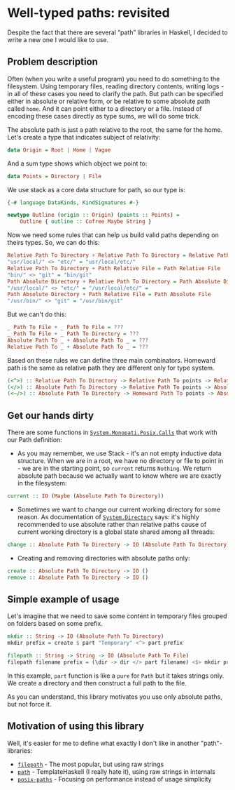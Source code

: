 # Well-typed paths: revisited

Despite the fact that there are several “path” libraries in Haskell, I decided to write a new one I would like to use.

Problem description
--------------------------------------------------------------------------------
Often (when you write a useful program) you need to do something to the filesystem. Using temporary files, reading directory contents, writing logs - in all of these cases you need to clarify the path. But path can be specified either in absolute or relative form, or be relative to some absolute path called `home`. And it can point either to a directory or a file. Instead of encoding these cases directly as type sums, we will do some trick.

The absolute path is just a path relative to the root, the same for the home. Let's create a type that indicates subject of relativity:

```haskell
data Origin = Root | Home | Vague
```

And a sum type shows which object we point to:
```haskell
data Points = Directory | File
```

We use stack as a core data structure for path, so our type is:
```haskell
{-# language DataKinds, KindSignatures #-}

newtype Outline (origin :: Origin) (points :: Points) =
	Outline { outline :: Cofree Maybe String }
```

Now we need some rules that can help us build valid paths depending on theirs types. So, we can do this:

```haskell
Relative Path To Directory + Relative Path To Directory = Relative Path To Directory
"usr/local/" <> "etc/" = "usr/local/etc/"
Relative Path To Directory + Path Relative File = Path Relative File
"bin/" <> "git" = "bin/git"
Path Absolute Directory + Relative Path To Directory = Path Absolute Directory
"/usr/local/" <> "etc/" = "/usr/local/etc/" =
Path Absolute Directory + Path Relative File = Path Absolute File
"/usr/bin/" <> "git" = "/usr/bin/git"
```

But we can't do this:

```haskell
_ Path To File + _ Path To File = ???
_ Path To File + _ Path To Directory = ???
Absolute Path To _ + Absolute Path To _ = ???
Relative Path To _ + Absolute Path To _ = ???
```

Based on these rules we can define three main combinators. Homeward path is the same as relative path they are different only for type system.

```haskell
(<^>) :: Relative Path To Directory -> Relative Path To points -> Relative Path To points
(</>) :: Absolute Path To Directory -> Relative Path To points -> Absolute Path To points
(<~/>) :: Absolute Path To Directory -> Homeward Path To points -> Absolute Path To Points
```

Get our hands dirty
--------------------------------------------------------------------------------

There are some functions in [`System.Monopati.Posix.Calls`](https://github.com/iokasimov/monopati/blob/master/System/Monopati/Posix/Calls.hs) that work with our Path definition:

* As you may remember, we use Stack - it's an not empty inductive data structure. When we are in a root, we have no directory or file to point in - we are in the starting point, so `current` returns `Nothing`. We return absolute path because we actually want to know where we are exactly in the filesystem:
```haskell
current :: IO (Maybe (Absolute Path To Directory))
```
* Sometimes we want to change our current working directory for some reason. As documentation of [`System.Directory`](http://hackage.haskell.org/package/directory-1.3.3.1/docs/System-Directory.html#v:setCurrentDirectory) says: it's highly recommended to use absolute rather than relative paths cause of current working directory is a global state shared among all threads:
```haskell
change :: Absolute Path To Directory -> IO (Absolute Path To Directory)
```

* Creating and removing directories with absolute paths only:
```haskell
create :: Absolute Path To Directory -> IO ()
remove :: Absolute Path To Directory -> IO ()
```

Simple example of usage
--------------------------------------------------------------------------------

Let's imagine that we need to save some content in temporary files grouped on folders based on some prefix.

```haskell
mkdir :: String -> IO (Absolute Path To Directory)
mkdir prefix = create $ part "Temporary" <^> part prefix

filepath :: String -> String -> IO (Absolute Path To File)
filepath filename prefix = (\dir -> dir </> part filename) <$> mkdir prefix
```

In this example, `part` function is like a `pure` for `Path` but it takes strings only. We create a directory and then construct a full path to the file.

As you can understand, this library motivates you use only absolute paths, but not force it.

Motivation of using this library
--------------------------------------------------------------------------------

Well, it's easier for me to define what exactly I don't like in another "path"-libraries:

* [`filepath`](https://hackage.haskell.org/package/filepath) - The most popular, but using raw strings
* [`path`](https://hackage.haskell.org/package/path) - TemplateHaskell (I really hate it), using raw strings in internals
* [`posix-paths`](https://github.com/JohnLato/posix-paths) - Focusing on performance instead of usage simplicity
